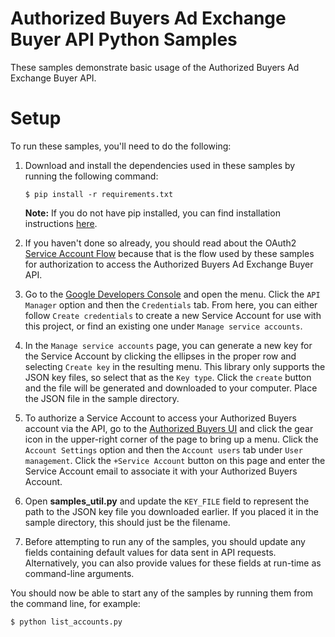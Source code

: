 # Authorized Buyers Ad Exchange Buyer API Python Samples

These samples demonstrate basic usage of the Authorized Buyers Ad Exchange
Buyer API.

# Setup

To run these samples, you'll need to do the following:

1. Download and install the dependencies used in these samples by running the
   following command:

   ```
   $ pip install -r requirements.txt
   ```
   **Note:** If you do not have pip installed, you can find installation
   instructions [here](https://pip.pypa.io/en/stable/installing/#installation).
1. If you haven't done so already, you should read about the OAuth2
   [Service Account Flow](https://developers.google.com/accounts/docs/OAuth2ServiceAccount)
   because that is the flow used by these samples for authorization to access
   the Authorized Buyers Ad Exchange Buyer API.
1. Go to the [Google Developers Console](https://console.developers.google.com/)
   and open the menu. Click the `API Manager` option and then the `Credentials`
   tab. From here, you can either follow `Create credentials` to create a new
   Service Account for use with this project, or find an existing one under
   `Manage service accounts`.
1. In the `Manage service accounts` page, you can generate a new key for the
   Service Account by clicking the ellipses in the proper row and selecting
   `Create key` in the resulting menu. This library only supports the JSON key
   files, so select that as the `Key type`. Click the `create` button and the
   file will be generated and downloaded to your computer. Place the JSON file
   in the sample directory.
1. To authorize a Service Account to access your Authorized Buyers account via
   the API, go to the [Authorized Buyers UI](https://www.google.com/authorizedbuyers)
   and click the gear icon in the upper-right corner of the page to bring up a
   menu. Click the `Account Settings` option and then the `Account users` tab
   under `User management`. Click the `+Service Account` button on this page
   and enter the Service Account email to associate it with your Authorized
   Buyers Account.
1. Open **samples_util.py** and update the `KEY_FILE` field to represent the
   path to the JSON key file you downloaded earlier. If you placed it in the
   sample directory, this should just be the filename.
1. Before attempting to run any of the samples, you should update any fields
   containing default values for data sent in API requests. Alternatively, you
   can also provide values for these fields at run-time as command-line
   arguments.

You should now be able to start any of the samples by running them from the
command line, for example:

```
$ python list_accounts.py
```

